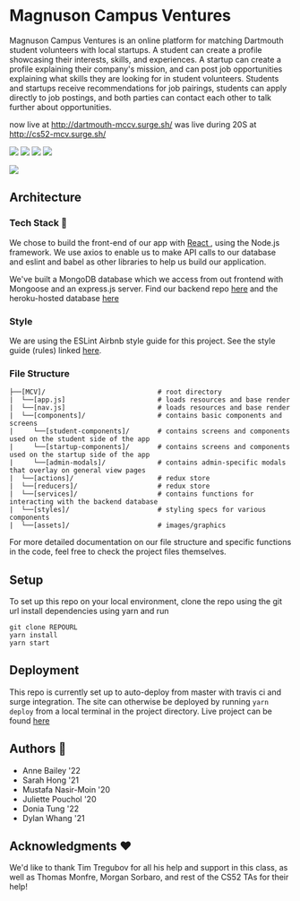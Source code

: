 # Magnuson Campus Ventures

Magnuson Campus Ventures is an online platform for matching Dartmouth student volunteers with local startups. A student can create a profile showcasing their interests, skills, and experiences. A startup can create a profile explaining their company's mission, and can post job opportunities explaining what skills they are looking for in student volunteers. Students and startups receive recommendations for job pairings, students can apply directly to job postings, and both parties can contact each other to talk further about opportunities.

now live at http://dartmouth-mccv.surge.sh/
was live during 20S at http://cs52-mcv.surge.sh/

![](https://i.imgur.com/w7FVtXj.png)
![](https://i.imgur.com/sHekLkE.png)
![](https://i.imgur.com/hzHY2xJ.png)
![](https://i.imgur.com/Nas0UEV.png)

![](https://i.imgur.com/36UE3Tk.jpg)

## Architecture

### Tech Stack 🥞

We chose to build the front-end of our app with [React ](https://reactjs.org/), using the Node.js framework. We use axios to enable us to make API calls to our database and eslint and babel as other libraries to help us build our application.

We've built a MongoDB database which we access from out frontend with Mongoose and an express.js server. 
Find our backend repo [here](https://github.com/dartmouth-cs52-20S/project-mcv-backend) and the heroku-hosted database [here](https://project-mcv.herokuapp.com/)

### Style

We are using the ESLint Airbnb style guide for this project. See the style guide (rules) linked [here](https://github.com/airbnb/javascript).

### File Structure

```
├──[MCV]/                            # root directory
|  └──[app.js]                       # loads resources and base render
|  └──[nav.js]                       # loads resources and base render
|  └──[components]/                  # contains basic components and screens
|     └──[student-components]/       # contains screens and components used on the student side of the app
|     └──[startup-components]/       # contains screens and components used on the startup side of the app
|     └──[admin-modals]/             # contains admin-specific modals that overlay on general view pages
|  └──[actions]/                     # redux store
|  └──[reducers]/                    # redux store
|  └──[services]/                    # contains functions for interacting with the backend database
|  └──[styles]/                      # styling specs for various components
|  └──[assets]/                      # images/graphics
```

For more detailed documentation on our file structure and specific functions in the code, feel free to check the project files themselves.

## Setup
To set up this repo on your local environment, clone the repo using the git url
install dependencies using yarn and run
```
git clone REPOURL
yarn install
yarn start 
```

## Deployment

This repo is currently set up to auto-deploy from master with travis ci and surge integration.
The site can otherwise be deployed by running `yarn deploy` from a local terminal in the project directory. 
Live project can be found [here](http://dartmouth-mccv.surge.sh/)

## Authors 📝

* Anne Bailey '22
* Sarah Hong '21
* Mustafa Nasir-Moin '20
* Juliette Pouchol '20
* Donia Tung '22
* Dylan Whang '21

## Acknowledgments ❤️

We'd like to thank Tim Tregubov for all his help and support in this class, as well as Thomas Monfre, Morgan Sorbaro, and rest of the CS52 TAs for their help! 

